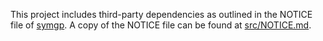 This project includes third-party dependencies as outlined in the NOTICE file of [symgp](https://github.com/aledima00/symgp).
A copy of the NOTICE file can be found at [src/NOTICE.md](./src/NOTICE.md).